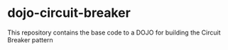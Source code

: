 # dojo-circuit-breaker
This repository contains the base code to a DOJO for building the Circuit Breaker pattern
